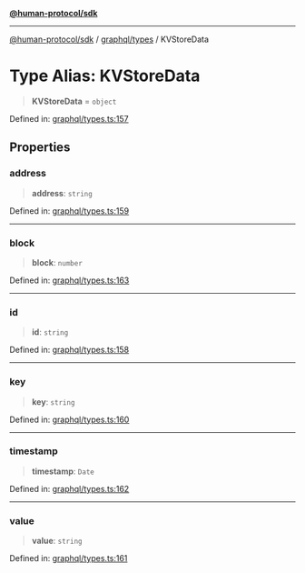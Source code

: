 [**@human-protocol/sdk**](../../../README.md)

***

[@human-protocol/sdk](../../../modules.md) / [graphql/types](../README.md) / KVStoreData

# Type Alias: KVStoreData

> **KVStoreData** = `object`

Defined in: [graphql/types.ts:157](https://github.com/humanprotocol/human-protocol/blob/88e4c1f607516180a13d25af6568a51a409bcb1d/packages/sdk/typescript/human-protocol-sdk/src/graphql/types.ts#L157)

## Properties

### address

> **address**: `string`

Defined in: [graphql/types.ts:159](https://github.com/humanprotocol/human-protocol/blob/88e4c1f607516180a13d25af6568a51a409bcb1d/packages/sdk/typescript/human-protocol-sdk/src/graphql/types.ts#L159)

***

### block

> **block**: `number`

Defined in: [graphql/types.ts:163](https://github.com/humanprotocol/human-protocol/blob/88e4c1f607516180a13d25af6568a51a409bcb1d/packages/sdk/typescript/human-protocol-sdk/src/graphql/types.ts#L163)

***

### id

> **id**: `string`

Defined in: [graphql/types.ts:158](https://github.com/humanprotocol/human-protocol/blob/88e4c1f607516180a13d25af6568a51a409bcb1d/packages/sdk/typescript/human-protocol-sdk/src/graphql/types.ts#L158)

***

### key

> **key**: `string`

Defined in: [graphql/types.ts:160](https://github.com/humanprotocol/human-protocol/blob/88e4c1f607516180a13d25af6568a51a409bcb1d/packages/sdk/typescript/human-protocol-sdk/src/graphql/types.ts#L160)

***

### timestamp

> **timestamp**: `Date`

Defined in: [graphql/types.ts:162](https://github.com/humanprotocol/human-protocol/blob/88e4c1f607516180a13d25af6568a51a409bcb1d/packages/sdk/typescript/human-protocol-sdk/src/graphql/types.ts#L162)

***

### value

> **value**: `string`

Defined in: [graphql/types.ts:161](https://github.com/humanprotocol/human-protocol/blob/88e4c1f607516180a13d25af6568a51a409bcb1d/packages/sdk/typescript/human-protocol-sdk/src/graphql/types.ts#L161)
